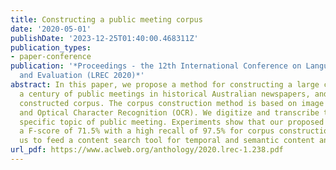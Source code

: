 ```yaml
---
title: Constructing a public meeting corpus
date: '2020-05-01'
publishDate: '2023-12-25T01:40:00.468311Z'
publication_types:
- paper-conference
publication: '*Proceedings - the 12th International Conference on Language Resources
  and Evaluation (LREC 2020)*'
abstract: In this paper, we propose a method for constructing a large corpus about
  a century of public meetings in historical Australian newspapers, and analyze the
  constructed corpus. The corpus construction method is based on image processing
  and Optical Character Recognition (OCR). We digitize and transcribe texts of the
  specific topic of public meeting. Experiments show that our proposed method achieves
  a F-score of 71.5% with a high recall of 97.5% for corpus construction. This allows
  us to feed a content search tool for temporal and semantic content analysis.
url_pdf: https://www.aclweb.org/anthology/2020.lrec-1.238.pdf
---
```

